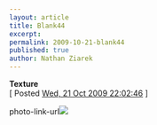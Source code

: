 ```yaml
---
layout: article
title: Blank44
excerpt: 
permalink: 2009-10-21-blank44
published: true
author: Nathan Ziarek
---
```


**Texture**  
\[ Posted [Wed, 21 Oct 2009 22:02:46][0] \]

photo-link-url![](http://24.media.tumblr.com/tumblr_krwb4gyZ0l1qzyqcoo1_500.jpg)


[0]: http://nathanziarek.tumblr.com/post/219628255